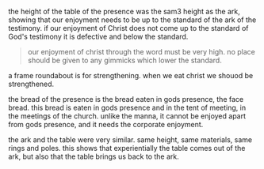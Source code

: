 the height of the table of the presence was the sam3 height as the ark, showing that
our enjoyment needs to be up to the standard of the ark of the testimony. if our
enjoyment of Christ does not come up to the standard of God's testimony it is defective
and below the standard.

> our enjoyment of christ through the word must be very high. no place should be given to any gimmicks which lower the standard.

a frame roundabout is for strengthening. when we eat christ we shouod be strengthened.

the bread of the presence is the bread eaten in gods presence, the face bread. this bread is eaten in gods presence and in the tent of meeting, in the meetings of the church. unlike the manna, it cannot be enjoyed apart from gods presence, and it needs the corporate enjoyment.

the ark and the table were very similar. same height, same materials, same rings and poles. this shows that experientially the table comes out of the ark, but also that the table brings us back to the ark.
